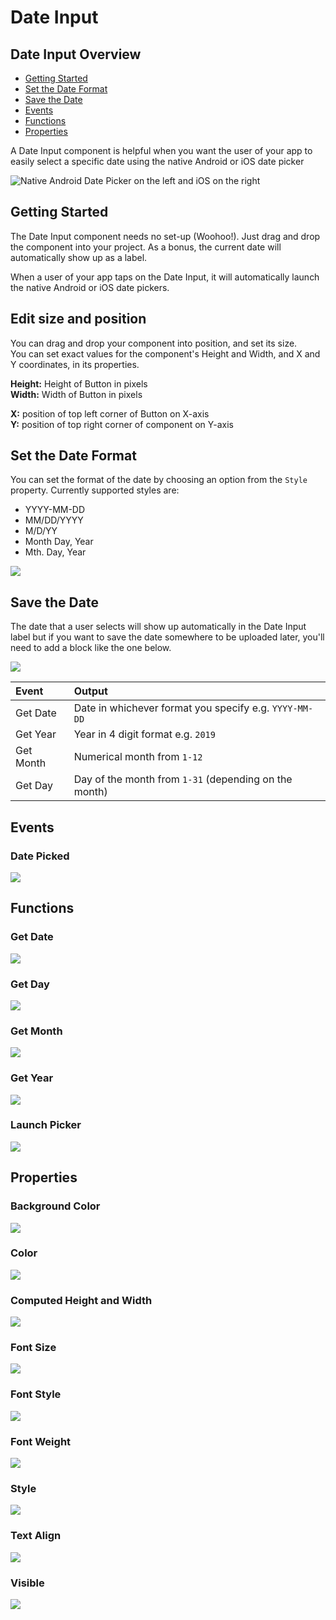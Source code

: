 # Date Input

## Date Input Overview

* [Getting Started](date-input.md#getting-started)
* [Set the Date Format](date-input.md#set-the-date-format)
* [Save the Date](date-input.md#save-the-date)
* [Events](date-input.md#events)
* [Functions](date-input.md#functions)
* [Properties](date-input.md#properties)

A Date Input component is helpful when you want the user of your app to easily select a specific date using the native Android or iOS date picker

![Native Android Date Picker on the left and iOS on the right](.gitbook/assets/thunkable-docs-exhibits-37.png)

## Getting Started 

The Date Input component needs no set-up \(Woohoo!\). Just drag and drop the component into your project. As a bonus, the current date will automatically show up as a label.

When a user of your app taps on the Date Input, it will automatically launch the native Android or iOS date pickers.

## Edit size and position

You can drag and drop your component into position, and set its size.   
You can set exact values for the component's Height and Width, and X and Y coordinates, in its properties.

**Height:** Height of Button in pixels  
**Width:** Width of Button in pixels

**X:** position of top left corner of Button on X-axis  
**Y:** position of top right corner of component on Y-axis

## Set the Date Format

You can set the format of the date by choosing an option from the `Style` property. Currently supported styles are:

* YYYY-MM-DD
* MM/DD/YYYY
* M/D/YY
* Month Day, Year
* Mth. Day, Year

![](.gitbook/assets/date_input_style.png)

## Save the Date

The date that a user selects will show up automatically in the Date Input label but if you want to save the date somewhere to be uploaded later, you'll need to add a block like the one below. 

![](.gitbook/assets/get_date.png)

| Event | Output |
| :--- | :--- |
| Get Date | Date in whichever format you specify e.g. `YYYY-MM-DD` |
| Get Year | Year in 4 digit format e.g. `2019` |
| Get Month | Numerical month from `1-12` |
| Get Day | Day of the month from `1-31` \(depending on the month\) |

## Events

### Date Picked

![](.gitbook/assets/dp1-8%20%281%29.png)

## Functions

### Get Date 

![](.gitbook/assets/f_get_date.png)

### Get Day 

![](.gitbook/assets/f_get_day.png)

### Get Month 

![](.gitbook/assets/f_get_month.png)

### Get Year 

![](.gitbook/assets/f_get_year.png)

### Launch Picker

![](.gitbook/assets/f_launch_picker.png)

##  Properties

### Background Color 

![](.gitbook/assets/bg_color%20%283%29.png)

### Color 

![](.gitbook/assets/color%20%281%29.png)

### Computed Height and Width 

![](.gitbook/assets/comp_height.png)

### Font Size 

![](.gitbook/assets/font_size%20%282%29.png)

### Font Style 

![](.gitbook/assets/font_style%20%281%29.png)

### Font Weight 

![](.gitbook/assets/font_weight%20%282%29.png)

### Style 

![](.gitbook/assets/dp1-2.png)

### Text Align 

![](.gitbook/assets/text_align%20%282%29.png)

### Visible

![](.gitbook/assets/visible%20%287%29.png)


